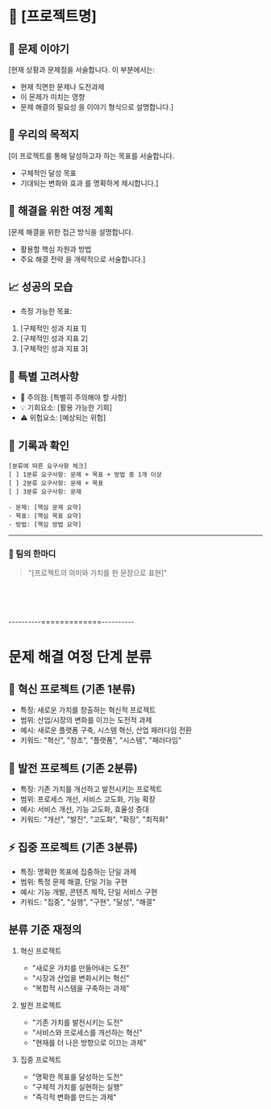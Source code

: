 # 🌟 [프로젝트명]

## 📖 문제 이야기
[현재 상황과 문제점을 서술합니다. 이 부분에서는:
- 현재 직면한 문제나 도전과제
- 이 문제가 미치는 영향
- 문제 해결의 필요성
을 이야기 형식으로 설명합니다.]

## 🎯 우리의 목적지
[이 프로젝트를 통해 달성하고자 하는 목표를 서술합니다. 
- 구체적인 달성 목표
- 기대되는 변화와 효과
를 명확하게 제시합니다.]

## 🚀 해결을 위한 여정 계획
[문제 해결을 위한 접근 방식을 설명합니다.
- 활용할 핵심 자원과 방법
- 주요 해결 전략
을 개략적으로 서술합니다.]


## 📈 성공의 모습
-  측정 가능한 목표:
1. [구체적인 성과 지표 1]
2. [구체적인 성과 지표 2]
3. [구체적인 성과 지표 3]


## 💫 특별 고려사항
- 🚨 주의점: [특별히 주의해야 할 사항]
- 💡 기회요소: [활용 가능한 기회]
- ⚠️ 위험요소: [예상되는 위험]

## 📝 기록과 확인
```
[분류에 따른 요구사항 체크]
[ ] 1분류 요구사항: 문제 + 목표 + 방법 중 1개 이상
[ ] 2분류 요구사항: 문제 + 목표
[ ] 3분류 요구사항: 문제

- 문제: [핵심 문제 요약]
- 목표: [핵심 목표 요약]
- 방법: [핵심 방법 요약]
```

---

### 🎤 팀의 한마디
> "[프로젝트의 의미와 가치를 한 문장으로 표현]"

<br/><br/><br/>

----------=============----------

# 문제 해결 여정 단계 분류

## 🌟 혁신 프로젝트 (기존 1분류)
- 특징: 새로운 가치를 창출하는 혁신적 프로젝트
- 범위: 산업/시장의 변화를 이끄는 도전적 과제
- 예시: 새로운 플랫폼 구축, 시스템 혁신, 산업 패러다임 전환
- 키워드: "혁신", "창조", "플랫폼", "시스템", "패러다임"

## 🔄 발전 프로젝트 (기존 2분류)
- 특징: 기존 가치를 개선하고 발전시키는 프로젝트
- 범위: 프로세스 개선, 서비스 고도화, 기능 확장
- 예시: 서비스 개선, 기능 고도화, 효율성 증대
- 키워드: "개선", "발전", "고도화", "확장", "최적화"

## ⚡ 집중 프로젝트 (기존 3분류)
- 특징: 명확한 목표에 집중하는 단일 과제
- 범위: 특정 문제 해결, 단일 기능 구현
- 예시: 기능 개발, 콘텐츠 제작, 단일 서비스 구현
- 키워드: "집중", "실행", "구현", "달성", "해결"

## 분류 기준 재정의
1. 혁신 프로젝트
   - "새로운 가치를 만들어내는 도전"
   - "시장과 산업을 변화시키는 혁신"
   - "복합적 시스템을 구축하는 과제"

2. 발전 프로젝트
   - "기존 가치를 발전시키는 도전"
   - "서비스와 프로세스를 개선하는 혁신"
   - "현재를 더 나은 방향으로 이끄는 과제"

3. 집중 프로젝트
   - "명확한 목표를 달성하는 도전"
   - "구체적 가치를 실현하는 실행"
   - "즉각적 변화를 만드는 과제"
